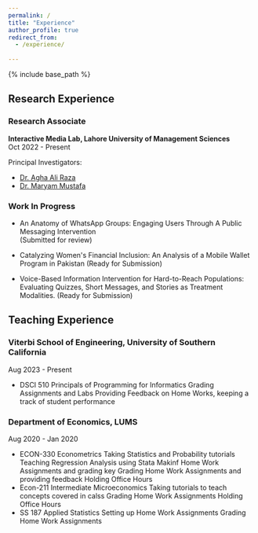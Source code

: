```yaml
---
permalink: /
title: "Experience"
author_profile: true
redirect_from: 
  - /experience/
  
---
```


{% include base_path %}

## Research Experience

### Research Associate
**Interactive Media Lab, Lahore University of Management Sciences**  
Oct 2022 - Present

Principal Investigators:
- [Dr. Agha Ali Raza](https://aghaaliraza.com/)
- [Dr. Maryam Mustafa](https://www.maryamustafa.com/)

### Work In Progress

- An Anatomy of WhatsApp Groups: Engaging Users Through A Public Messaging Intervention  
  (Submitted for review)

- Catalyzing Women's Financial Inclusion: An Analysis of a Mobile Wallet Program in Pakistan
  (Ready for Submission)
- Voice-Based Information Intervention for Hard-to-Reach Populations: Evaluating Quizzes, Short Messages, and Stories as Treatment Modalities.
  (Ready for Submission)

## Teaching Experience

### Viterbi School of Engineering, University of Southern California
Aug 2023 - Present
- DSCI 510 Principals of Programming for Informatics
  Grading Assignments and Labs
  Providing Feedback on Home Works, keeping a track of student performance
### Department of Economics, LUMS  
Aug 2020 - Jan 2020
- ECON-330 Econometrics
  Taking Statistics and Probability tutorials
  Teaching Regression Analysis using Stata
  Makinf Home Work Assignments and grading key
  Grading Home Work Assignments and providing feedback
  Holding Office Hours
- Econ-211 Intermediate Microeconomics
  Taking tutorials to teach concepts covered in calss
  Grading Home Work Assignments
  Holding Office Hours
- SS 187 Applied Statistics
  Setting up Home Work Assignments
  Grading Home Work Assignments
  
